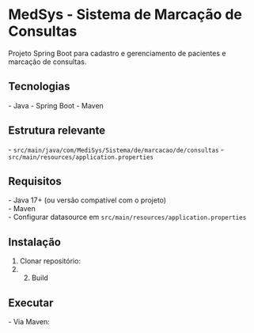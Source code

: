 # MedSys \- Sistema de Marcação de Consultas

Projeto Spring Boot para cadastro e gerenciamento de pacientes e marcação de consultas.

## Tecnologias
\- Java \- Spring Boot \- Maven

## Estrutura relevante
\- `src/main/java/com/MediSys/Sistema/de/marcacao/de/consultas`
\- `src/main/resources/application.properties`

## Requisitos
\- Java 17\+ (ou versão compatível com o projeto)  
\- Maven  
\- Configurar datasource em `src/main/resources/application.properties`

## Instalação
1. Clonar repositório:
2. 2. Build
## Executar
\- Via Maven:
